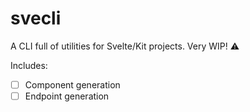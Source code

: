 # svecli
A CLI full of utilities for Svelte/Kit projects.
Very WIP! :warning:

Includes:
- [ ] Component generation
- [ ] Endpoint generation
